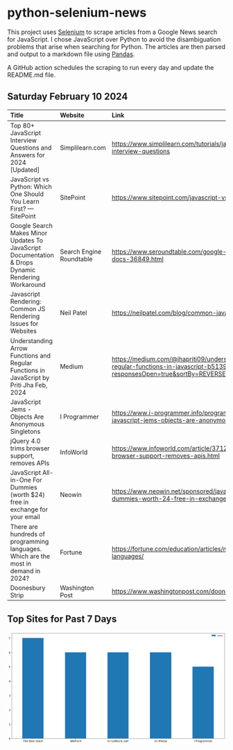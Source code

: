 # python-selenium-news

This project uses [Selenium](https://www.seleniumhq.org/) to scrape articles from a Google News search for JavaScript.
I chose JavaScript over Python to avoid the disambiguation problems that arise when searching for Python.
The articles are then parsed and output to a markdown file using [Pandas](https://pandas.pydata.org/).

A GitHub action schedules the scraping to run every day and update the README.md file.

## Saturday February 10 2024


| Title                                                                                              | Website                  | Link                                                                                                                                                  |
|:---------------------------------------------------------------------------------------------------|:-------------------------|:------------------------------------------------------------------------------------------------------------------------------------------------------|
| Top 80+ JavaScript Interview Questions and Answers for 2024 [Updated]                              | Simplilearn.com          | https://www.simplilearn.com/tutorials/javascript-tutorial/javascript-interview-questions                                                              |
| JavaScript vs Python: Which One Should You Learn First? — SitePoint                                | SitePoint                | https://www.sitepoint.com/javascript-vs-python/                                                                                                       |
| Google Search Makes Minor Updates To JavaScript Documentation & Drops Dynamic Rendering Workaround | Search Engine Roundtable | https://www.seroundtable.com/google-search-updates-javascript-docs-36849.html                                                                         |
| Javascript Rendering: Common JS Rendering Issues for Websites                                      | Neil Patel               | https://neilpatel.com/blog/common-javascript-rendering-issues/                                                                                        |
| Understanding Arrow Functions and Regular Functions in JavaScript  by Priti Jha  Feb, 2024         | Medium                   | https://medium.com/@jhapriti09/understanding-arrow-functions-and-regular-functions-in-javascript-b5139e1c149f?responsesOpen=true&sortBy=REVERSE_CHRON |
| JavaScript Jems - Objects Are Anonymous Singletons                                                 | I Programmer             | https://www.i-programmer.info/programming/113-javascript/16951-javascript-jems-objects-are-anonymous-singletons.html                                  |
| jQuery 4.0 trims browser support, removes APIs                                                     | InfoWorld                | https://www.infoworld.com/article/3712823/jquery-40-trims-browser-support-removes-apis.html                                                           |
| JavaScript All-in-One For Dummies (worth $24) free in exchange for your email                      | Neowin                   | https://www.neowin.net/sponsored/javascript-all-in-one-for-dummies-worth-24-free-in-exchange-for-your-email/                                          |
| There are hundreds of programming languages. Which are the most in demand in 2024?                 | Fortune                  | https://fortune.com/education/articles/most-in-demand-programming-languages/                                                                          |
| Doonesbury Strip                                                                                   | Washington Post          | https://www.washingtonpost.com/doonesbury/strip/archive/1994/02/09                                                                                    |
## Top Sites for Past 7 Days

![Graph of Top Sites](https://raw.githubusercontent.com/dan-mba/python-selenium-news/main/last-week.png)
